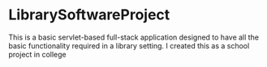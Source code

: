 # LibrarySoftwareProject
This is a basic servlet-based full-stack application designed to have all the basic functionality required in a library setting. I created this as a school project in college
